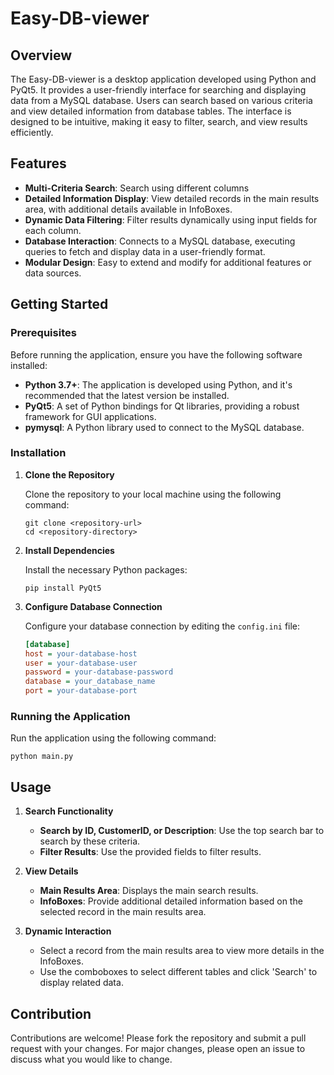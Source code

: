 # Easy-DB-viewer

## Overview

The Easy-DB-viewer is a desktop application developed using Python and PyQt5. It provides a user-friendly interface for searching and displaying data from a MySQL database. Users can search based on various criteria and view detailed information from database tables. The interface is designed to be intuitive, making it easy to filter, search, and view results efficiently.

## Features

- **Multi-Criteria Search**: Search using different columns
- **Detailed Information Display**: View detailed records in the main results area, with additional details available in InfoBoxes.
- **Dynamic Data Filtering**: Filter results dynamically using input fields for each column.
- **Database Interaction**: Connects to a MySQL database, executing queries to fetch and display data in a user-friendly format.
- **Modular Design**: Easy to extend and modify for additional features or data sources.

## Getting Started

### Prerequisites

Before running the application, ensure you have the following software installed:

- **Python 3.7+**: The application is developed using Python, and it's recommended that the latest version be installed.
- **PyQt5**: A set of Python bindings for Qt libraries, providing a robust framework for GUI applications.
- **pymysql**: A Python library used to connect to the MySQL database.

### Installation

1. **Clone the Repository**

   Clone the repository to your local machine using the following command:
   ```
   git clone <repository-url>
   cd <repository-directory>
   ```

2. **Install Dependencies**

   Install the necessary Python packages:
   ```
   pip install PyQt5
   ```

3. **Configure Database Connection**

   Configure your database connection by editing the `config.ini` file:
   ```ini
   [database]
   host = your-database-host
   user = your-database-user
   password = your-database-password
   database = your_database_name
   port = your-database-port
   ```

### Running the Application

Run the application using the following command:
```
python main.py
```

## Usage

1. **Search Functionality**

   - **Search by ID, CustomerID, or Description**: Use the top search bar to search by these criteria.
   - **Filter Results**: Use the provided fields to filter results.

2. **View Details**

   - **Main Results Area**: Displays the main search results.
   - **InfoBoxes**: Provide additional detailed information based on the selected record in the main results area.

3. **Dynamic Interaction**

   - Select a record from the main results area to view more details in the InfoBoxes.
   - Use the comboboxes to select different tables and click 'Search' to display related data.

## Contribution

Contributions are welcome! Please fork the repository and submit a pull request with your changes. For major changes, please open an issue to discuss what you would like to change.
